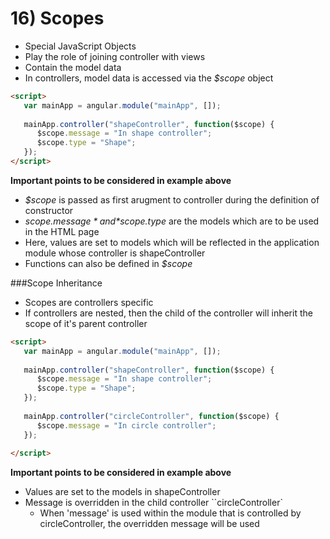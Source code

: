# 16) Scopes
- Special JavaScript Objects
- Play the role of joining controller with views
- Contain the model data
- In controllers, model data is accessed via the *$scope* object

```html
<script>
   var mainApp = angular.module("mainApp", []);
   
   mainApp.controller("shapeController", function($scope) {
      $scope.message = "In shape controller";
      $scope.type = "Shape";
   });
</script>
```

**Important points to be considered in example above**
- *$scope* is passed as first arugment to controller during the definition of constructor
- *$scope.message* and *$scope.type* are the models which are to be used in the HTML page
- Here, values are set to models which will be reflected in the application module whose controller is shapeController
- Functions can also be defined in *$scope*

###Scope Inheritance
- Scopes are controllers specific
- If controllers are nested, then the child of the controller will inherit the scope of it's parent controller

```html
<script>
   var mainApp = angular.module("mainApp", []);
   
   mainApp.controller("shapeController", function($scope) {
      $scope.message = "In shape controller";
      $scope.type = "Shape";
   });
   
   mainApp.controller("circleController", function($scope) {
      $scope.message = "In circle controller";
   });
	
</script>
```

**Important points to be considered in example above**
- Values are set to the models in shapeController
- Message is overridden in the child controller ``circleController`
    - When 'message' is used within the module that is controlled by circleController, the overridden message will be used
      
      
